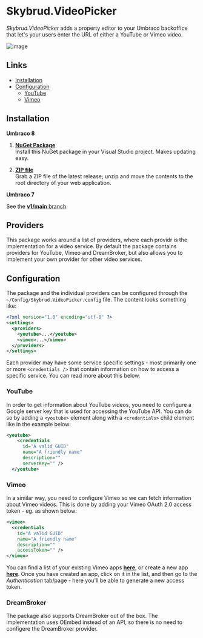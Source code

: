# Skybrud.VideoPicker

*Skybrud.VideoPicker* adds a property editor to your Umbraco backoffice that let's your users enter the URL of either a YouTube or Vimeo video.

![image](https://user-images.githubusercontent.com/3634580/136101139-7f79fc23-e2e1-4aa6-b74f-dfe63ffbbea1.png)


## Links

- <a href="#installation">Installation</a>
- <a href="#configuration">Configuration</a>
  - <a href="#youtube">YouTube</a>
  - <a href="#vimeo">Vimeo</a>



## Installation

**Umbraco 8**

1. [**NuGet Package**][NuGetPackage]  
Install this NuGet package in your Visual Studio project. Makes updating easy.

1. [**ZIP file**][GitHubRelease]  
Grab a ZIP file of the latest release; unzip and move the contents to the root directory of your web application.

[NuGetPackage]: https://www.nuget.org/packages/Skybrud.VideoPicker/
[GitHubRelease]: https://github.com/skybrud/Skybrud.VideoPicker/releases/latest

**Umbraco 7**

See the [**v1/main** branch](https://github.com/skybrud/Skybrud.VideoPicker/tree/v1/main).

## Providers

This package works around a list of providers, where each providr is the implementation for a video service. By default the package contains providers for YouTube, Vimeo and DreamBroker, but also allows you to implement your own provider for other video services.

## Configuration

The package and the individual providers can be configured through the `~/Config/Skybrud.VideoPicker.config` file. The content looks something like:

```xml
<?xml version="1.0" encoding="utf-8" ?>
<settings>
  <providers>
    <youtube>...</youtube>
    <vimeo>...</vimeo>
  </providers>
</settings>
```

Each provider may have some service specific settings - most primarily one or more `<credentials />` that contain information on how to access a specific service. You can read more about this below.

### YouTube

In order to get information about YouTube videos, you need to configure a Google server key that is used for accessing the YouTube API. You can do so by adding a `<youtube>` element along with a `<credentials>` child element like in the example below:

```xml
<youtube>
    <credentials
      id="A valid GUID"
      name="A friendly name"
      description=""
      serverKey="" />
  </youtube>
```

### Vimeo

In a similar way, you need to configure Vimeo so we can fetch information about Vimeo videos. This is done by adding your Vimeo OAuth 2.0 access token - eg. as shown below:

```xml
<vimeo>
  <credentials
    id="A valid GUID"
    name="A friendly name"
    description=""
    accessToken="" />
</vimeo>
```

You can find a list of your existing Vimeo apps [**here**](https://developer.vimeo.com/apps), or create a new app [**here**](https://developer.vimeo.com/apps/new). Once you have created an app, click on it in the list, and then go to the *Authentication* tab/page - here you'll be able to generate a new access token.

### DreamBroker

The package also supports DreamBroker out of the box. The implementation uses OEmbed instead of an API, so there is no need to configere the DreamBroker provider.
